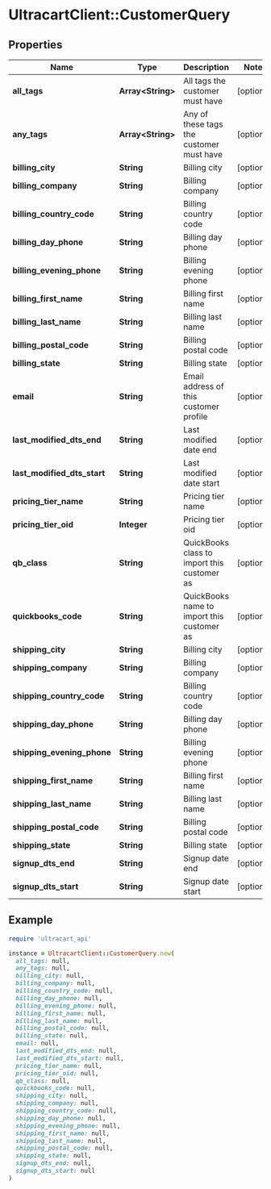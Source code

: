 # UltracartClient::CustomerQuery

## Properties

| Name | Type | Description | Notes |
| ---- | ---- | ----------- | ----- |
| **all_tags** | **Array&lt;String&gt;** | All tags the customer must have | [optional] |
| **any_tags** | **Array&lt;String&gt;** | Any of these tags the customer must have | [optional] |
| **billing_city** | **String** | Billing city | [optional] |
| **billing_company** | **String** | Billing company | [optional] |
| **billing_country_code** | **String** | Billing country code | [optional] |
| **billing_day_phone** | **String** | Billing day phone | [optional] |
| **billing_evening_phone** | **String** | Billing evening phone | [optional] |
| **billing_first_name** | **String** | Billing first name | [optional] |
| **billing_last_name** | **String** | Billing last name | [optional] |
| **billing_postal_code** | **String** | Billing postal code | [optional] |
| **billing_state** | **String** | Billing state | [optional] |
| **email** | **String** | Email address of this customer profile | [optional] |
| **last_modified_dts_end** | **String** | Last modified date end | [optional] |
| **last_modified_dts_start** | **String** | Last modified date start | [optional] |
| **pricing_tier_name** | **String** | Pricing tier name | [optional] |
| **pricing_tier_oid** | **Integer** | Pricing tier oid | [optional] |
| **qb_class** | **String** | QuickBooks class to import this customer as | [optional] |
| **quickbooks_code** | **String** | QuickBooks name to import this customer as | [optional] |
| **shipping_city** | **String** | Billing city | [optional] |
| **shipping_company** | **String** | Billing company | [optional] |
| **shipping_country_code** | **String** | Billing country code | [optional] |
| **shipping_day_phone** | **String** | Billing day phone | [optional] |
| **shipping_evening_phone** | **String** | Billing evening phone | [optional] |
| **shipping_first_name** | **String** | Billing first name | [optional] |
| **shipping_last_name** | **String** | Billing last name | [optional] |
| **shipping_postal_code** | **String** | Billing postal code | [optional] |
| **shipping_state** | **String** | Billing state | [optional] |
| **signup_dts_end** | **String** | Signup date end | [optional] |
| **signup_dts_start** | **String** | Signup date start | [optional] |

## Example

```ruby
require 'ultracart_api'

instance = UltracartClient::CustomerQuery.new(
  all_tags: null,
  any_tags: null,
  billing_city: null,
  billing_company: null,
  billing_country_code: null,
  billing_day_phone: null,
  billing_evening_phone: null,
  billing_first_name: null,
  billing_last_name: null,
  billing_postal_code: null,
  billing_state: null,
  email: null,
  last_modified_dts_end: null,
  last_modified_dts_start: null,
  pricing_tier_name: null,
  pricing_tier_oid: null,
  qb_class: null,
  quickbooks_code: null,
  shipping_city: null,
  shipping_company: null,
  shipping_country_code: null,
  shipping_day_phone: null,
  shipping_evening_phone: null,
  shipping_first_name: null,
  shipping_last_name: null,
  shipping_postal_code: null,
  shipping_state: null,
  signup_dts_end: null,
  signup_dts_start: null
)
```

